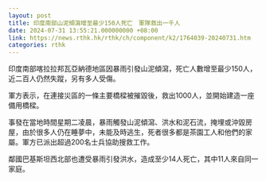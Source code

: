 ```yaml
---
layout: post
title: 印度南部山泥傾瀉增至最少150人死亡　軍隊救出一千人
date: 2024-07-31 13:55:21.000000000 +08:00
link: https://news.rthk.hk/rthk/ch/component/k2/1764039-20240731.htm
categories: rthk
---
```


印度南部喀拉拉邦瓦亞納德地區因暴雨引發山泥傾瀉，死亡人數增至最少150人，近二百人仍然失蹤，另有多人受傷。

軍方表示，在連接災區的一條主要橋樑被摧毀後，救出1000人，並開始建造一座備用橋樑。

事發在當地時間星期二凌晨，暴雨觸發山泥傾瀉、洪水和泥石流，掩埋或沖毀房屋，由於很多人仍在睡夢中，未能及時逃生，死者很多都是茶園工人和他們的家屬。軍方已派出超過200名士兵協助搜救工作。

鄰國巴基斯坦西北部也遭受暴雨引發洪水，造成至少14人死亡，其中11人來自同一家庭。
